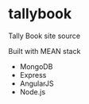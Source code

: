# tallybook
Tally Book site source

Built with MEAN stack
* MongoDB
* Express
* AngularJS
* Node.js
